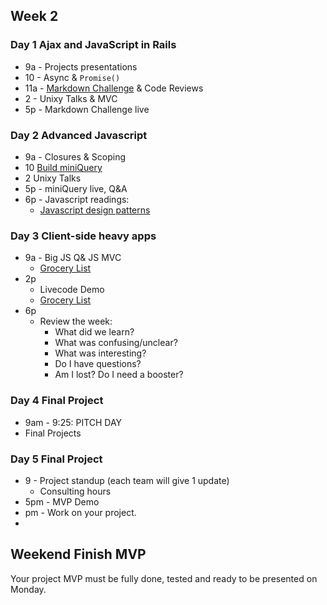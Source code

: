 ## Week 2

### Day 1 Ajax and JavaScript in Rails

- 9a - Projects presentations
- 10 - Async &amp; `Promise()`
- 11a - [Markdown Challenge](../../../../markdown-widget-challenge) &amp; Code Reviews
-  2  - Unixy Talks &amp; MVC
- 5p  - Markdown Challenge live

### Day 2 Advanced Javascript

- 9a - Closures &amp; Scoping
- 10  [Build miniQuery](../../../../miniQuery-challenge)
- 2 Unixy Talks
- 5p - miniQuery live, Q&amp;A
- 6p - Javascript readings:
  - [Javascript design patterns](http://addyosmani.com/resources/essentialjsdesignpatterns/book/)

### Day 3 Client-side heavy apps

- 9a - Big JS Q&amp; JS MVC
     - [Grocery List](../../../../behavior-drill-grocery-list-challenge)
- 2p
     - Livecode Demo
     - [Grocery List](../../../../behavior-drill-grocery-list-challenge)
- 6p
  - Review the week:
    - What did we learn?
    - What was confusing/unclear?
    - What was interesting?
    - Do I have questions?
    - Am I lost? Do I need a booster?

### Day 4 Final Project

- 9am - 9:25: PITCH DAY
- Final Projects

### Day 5 Final Project

- 9 - Project standup (each team will give 1 update)
  - Consulting hours
- 5pm - MVP Demo
- pm - Work on your project.
- 
## Weekend Finish MVP

Your project MVP must be fully done, tested and ready to be presented on Monday.

